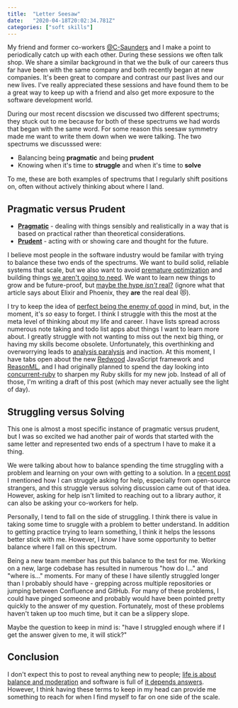 ```yaml
---
title:  "Letter Seesaw"
date:   "2020-04-18T20:02:34.781Z"
categories: ["soft skills"]
---
```


My friend and former co-workers [@C-Saunders](https://github.com/c-saunders) and I make a point to periodically catch up with each other. During these sessions we often talk shop. We share a similar background in that we the bulk of our careers thus far have been with the same company and both recently began at new companies. It's been great to compare and contrast our past lives and our new lives. I've really appreciated these sessions and have found them to be a great way to keep up with a friend and also get more exposure to the software development world. 

During our most recent discssion we discussed two different spectrums; they stuck out to me because for both of these spectrums we had words that began with the same word. For some reason this seesaw symmetry made me want to write them down when we were talking. The two spectrums we discusssed were: 

* Balancing being **pragmatic** and being **prudent**
* Knowing when it's time to **struggle** and when it's time to **solve**

To me, these are both examples of spectrums that I regularly shift positions on, often without actively thinking about where I land. 

## Pragmatic versus Prudent

* [**Pragmatic**](https://www.lexico.com/en/definition/pragmatic) - dealing with things sensibly and realistically in a way that is based on practical rather than theoretical considerations.
* [**Prudent**](https://www.lexico.com/en/definition/prudent) - acting with or showing care and thought for the future.

I believe most people in the software industry would be familar with trying to balance these two ends of the spectrums. We want to build solid, reliable systems that scale, but we also want to avoid [premature optimization](https://wiki.c2.com/?PrematureOptimization) and building things [we aren't going to need](https://martinfowler.com/bliki/Yagni.html). We want to learn new things to grow and be future-proof, but [maybe the hype _isn't_ real?](https://blog.daftcode.pl/hype-driven-development-3469fc2e9b22) (ignore what that article says about Elixir and Phoenix, they **are** the real deal 😻).

I try to keep the idea of [perfect being the enemy of good](https://en.wikipedia.org/wiki/Perfect_is_the_enemy_of_good) in mind, but, in the moment, it's _so_ easy to forget. I think I struggle with this the most at the meta level of thinking about my life and career. I have lists spread across numerous note taking and todo list apps abut things I want to learn more about. I greatly struggle with not wanting to miss out the next big thing, or having my skills become obsolete. Unfortunately, this overthinking and overworrying leads to [analysis paralysis](https://xkcd.com/1801/) and inaction. At this moment, I have tabs open about the new [Redwood](https://github.com/redwoodjs/redwood) JavaScript framework and [ReasonML](https://reasonml.github.io/), and I had originally planned to spend the day looking into [concurrent-ruby](https://github.com/ruby-concurrency/concurrent-ruby) to sharpen my Ruby skills for my new job. Instead of all of those, I'm writing a draft of this post (which may never actually see the light of day).

## Struggling versus Solving

This one is almost a most specific instance of pragmatic versus prudent, but I was so excited we had another pair of words that started with the same letter and represented two ends of a spectrum I have to make it a thing.

We were talking about how to balance spending the time struggling with a problem and learning on your own with getting to a solution. In a [recent post](/2020/04/how-i-debug-my-dependencies#asking-for-help) I mentioned how I can struggle asking for help, especially from open-source strangers, and this struggle versus solving discussion came out of that idea. However, asking for help isn't limited to reaching out to a library author, it can also be asking your co-workers for help.

Personally, I tend to fall on the side of struggling. I think there is value in taking some time to sruggle with a problem to better understand. In addition to getting practice trying to learn something, I think it helps the lessons better stick with me. However, I _know_ I have some opportunity to better balance where I fall on this spectrum.

Being a new team member has put this balance to the test for me. Working on a new, large codebase has resulted in numerous "how do I..." and "where is..." moments. For many of these I have silently struggled longer than I probably should have - grepping across multiple repositories or jumping between Confluence and GitHub. For many of these problems, I could have pinged someone and probably would have been pointed pretty quickly to the answer of my question. Fortunately, most of these problems haven't taken up too much time, but it can be a slippery slope.

Maybe the question to keep in mind is: "have I struggled enough where if I get the answer given to me, it will stick?"

## Conclusion

I don't expect this to post to reveal anything new to people; [life is about balance and moderation](https://xkcd.com/1592/) and software is full of [it depends answers](https://softwareengineering.meta.stackexchange.com/questions/766/how-to-answer-it-depends-questions). However, I think having these terms to keep in my head can provide me something to reach for when I find myself to far on one side of the scale. 
